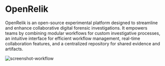 # OpenRelik

OpenRelik is an open-source experimental platform designed to streamline and enhance collaborative digital forensic investigations. It empowers teams by combining modular workflows for custom investigative processes, an intuitive interface for efficient workflow management, real-time collaboration features, and a centralized repository for shared evidence and artifacts.

![screenshot-workflow](https://github.com/user-attachments/assets/86612331-2996-4d4a-9e45-945d28c21fef)
